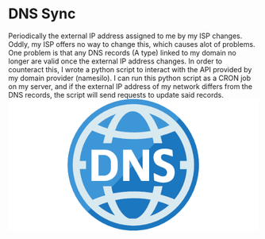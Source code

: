 # DNS Sync
Periodically the external IP address assigned to me by my ISP changes. Oddly, my ISP offers no way to change this, which causes alot of problems. One problem is that any DNS records (A type) linked to my domain no longer are valid once the external IP address changes. In order to counteract this, I wrote a python script to interact with the API provided by my domain provider (namesilo). I can run this python script as a CRON job on my server, and if the external IP address of my network differs from the DNS records, the script will send requests to update said records.
![DNS Logo](https://raw.githubusercontent.com/AncientAbysswalker/Server-Scripts/main/.readme/dns.png "DNS Logo")
